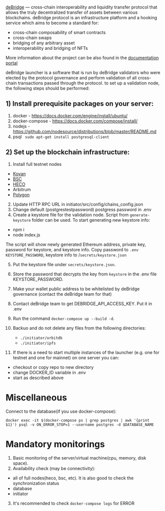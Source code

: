 [deBridge](https://debridge.finance/) — cross-chain interoperability and liquidity transfer protocol that allows the truly decentralized transfer of assets between various blockchains. deBridge protocol is an infrastructure platform and a hooking service which aims to become a standard for:
- cross-chain composability of smart contracts
- cross-chain swaps
- bridging of any arbitrary asset
- interoperability and bridging of NFTs

More information about the project can be also found in the [documentation portal](https://docs.debridge.finance/)

deBridge launcher is a software that is run by deBridge validators who were elected by the protocol governance and perform validation of all cross-chain transactions passed through the protocol. to set up a validation node, the following steps should be performed:

## 1) Install prerequisite packages on your server:

  1. docker
    - https://docs.docker.com/engine/install/ubuntu/
  2. docker-compose
    - https://docs.docker.com/compose/install/
  3. nodejs
    - https://github.com/nodesource/distributions/blob/master/README.md
  5. psql
    ``` sudo apt-get install postgresql-client```

## 2) Set up the blockchain infrastructure:
1. Install full testnet nodes
  - [Kovan](https://kovan-testnet.github.io/website/)
  - [BSC](https://docs.binance.org/smart-chain/developer/fullnode.html)
  - [HECO](https://docs.hecochain.com/#/en-us/dev/deploy)
  - Arbitrum
  - [Polygon](https://docs.polygon.technology/docs/validate/technical-requirements/)
2. Update HTTP RPC URL in initiator/src/config/chains_config.json
3. Change default (postgrestestpassword) postgress password in .env
4. Create a keystore file for the validation node. Script from `generate-keystore` folder can be used. To start generating new keystore info:

  - npm i
  - node index.js

The script will show newly generated Ethereum address, private key, password for keystore, and keystore info. Copy password to `.env KEYSTORE_PASSWORD`, keystore info to /`secrets/keystore.json`

5. Put the keystore file under `secrets/keystore.json`.
6. Store the password that decrypts the key from `keystore` in the .env file KEYSTORE_PASSWORD.
7. Make your wallet public address to be whitelisted by deBridge governance (contact the deBridge team for that)
8. Contact deBridge team to get DEBRIDGE_API_ACCESS_KEY. Put it in .env
9. Run the command `docker-compose up --build -d`.
10. Backuo and do not delete any files from the following directories:
    - `./initiator/orbitdb`
    - `./initiator/ipfs`

11. If there is a need to start multiple instances of the launcher (e.g. one for testnet and one for mainnet) on one server you can:
  - checkout or copy repo to new directory
  - change DOCKER_ID variable in .env
  - start as described above

# Miscellaneous

Connect to the database(if you use docker-compose):

```
docker exec -it $(docker-compose ps | grep postgres | awk '{print $1}') psql -v ON_ERROR_STOP=1 --username postgres -d $DATABASE_NAME
```

# Mandatory monitorings

1. Basic monitoring of the server/virtual machine(cpu, memory, disk space).
2. Availability check (may be connectivity):
  - all of full nodes(heco, bsc, etc). It is also good to check the synchronization status
  - database
  - initiator
3. It's recommended to check `docker-compose logs` for ERROR
